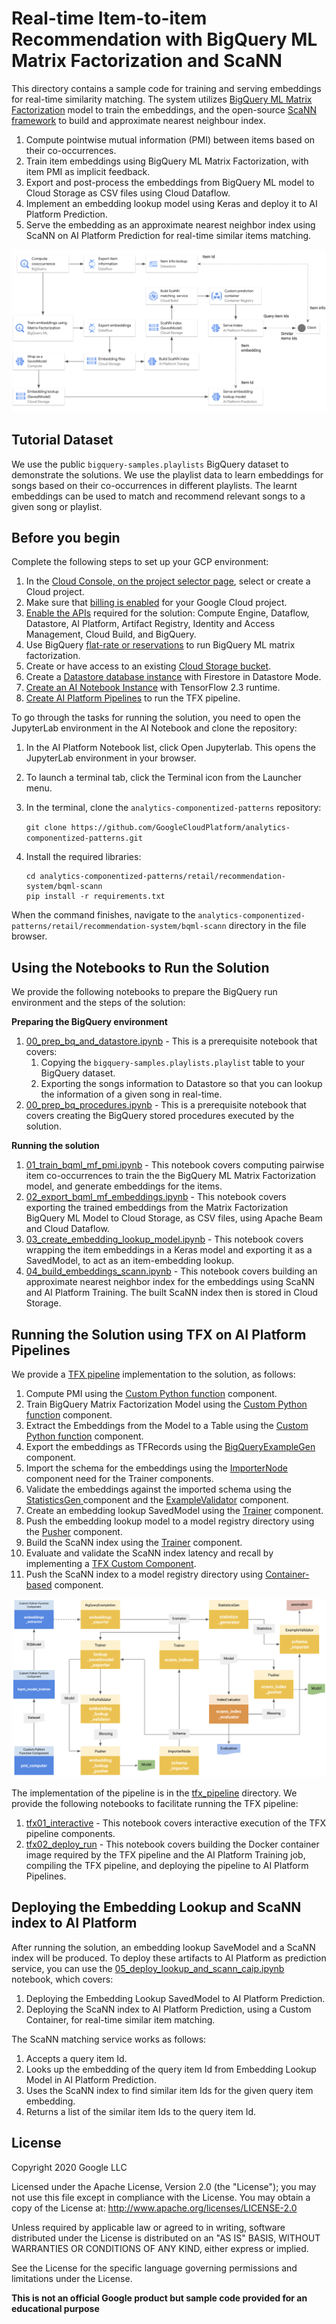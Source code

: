 # Real-time Item-to-item Recommendation with BigQuery ML Matrix Factorization and ScaNN

This directory contains a sample code for training and serving embeddings 
for real-time similarity matching. The system utilizes [BigQuery ML Matrix Factorization](https://cloud.google.com/bigquery-ml/docs/reference/standard-sql/bigqueryml-syntax-create-matrix-factorization)
model to train the embeddings, and the open-source [ScaNN framework](https://ai.googleblog.com/2020/07/announcing-scann-efficient-vector.html) to build and
approximate nearest neighbour index.

1. Compute pointwise mutual information (PMI) between items based on their co-occurrences.
2. Train item embeddings using BigQuery ML Matrix Factorization, with item PMI as implicit feedback.
3. Export and post-process the embeddings from BigQuery ML model to Cloud Storage as CSV files using Cloud Dataflow.
4. Implement an embedding lookup model using Keras and deploy it to AI Platform Prediction.
5. Serve the embedding as an approximate nearest neighbor index using ScaNN on AI Platform Prediction for real-time similar items matching.

![Workflow](figures/diagram.png)

## Tutorial Dataset

We use the public `bigquery-samples.playlists` BigQuery dataset to demonstrate
the solutions. We use the playlist data to learn embeddings for songs based on their co-occurrences
in different playlists. The learnt embeddings can be used to match and recommend relevant songs to a given song or playlist.

## Before you begin

Complete the following steps to set up your GCP environment:

1. In the [Cloud Console, on the project selector page](https://console.cloud.google.com/projectselector2/home/dashboard), select or create a Cloud project.
2. Make sure that [billing is enabled](https://cloud.google.com/billing/docs/how-to/modify-project) for your Google Cloud project. 
3. [Enable the APIs](https://console.cloud.google.com/apis/library)
 required for the solution: Compute Engine, Dataflow, Datastore, AI Platform, Artifact Registry, Identity and Access Management, Cloud Build, and BigQuery.
4. Use BigQuery [flat-rate or reservations](https://cloud.google.com/bigquery/docs/reservations-intro) to run BigQuery ML matrix factorization.
5. Create or have access to an existing [Cloud Storage bucket](https://cloud.google.com/storage/docs/creating-buckets).
6. Create a [Datastore database instance](https://cloud.google.com/datastore/docs/quickstart)  with Firestore in Datastore Mode.
7. [Create an AI Notebook Instance](https://cloud.google.com/ai-platform/notebooks/docs/create-new)  with TensorFlow 2.3 runtime.
8. [Create AI Platform Pipelines](https://cloud.google.com/ai-platform/pipelines/docs/setting-up) to run the TFX pipeline.

To go through the tasks for running the solution, you need to open the JupyterLab environment in the AI Notebook and clone the repository:
1. In the AI Platform Notebook list, click Open Jupyterlab. This opens the JupyterLab environment in your browser.
2. To launch a terminal tab, click the Terminal icon from the Launcher menu.
3. In the terminal, clone the `analytics-componentized-patterns` repository:

    ```git clone https://github.com/GoogleCloudPlatform/analytics-componentized-patterns.git```
   
4. Install the required libraries:

    ```
    cd analytics-componentized-patterns/retail/recommendation-system/bqml-scann
    pip install -r requirements.txt
    ```

When the command finishes, navigate to the `analytics-componentized-patterns/retail/recommendation-system/bqml-scann` directory in the file browser.


## Using the Notebooks to Run the Solution

We provide the following notebooks to prepare the BigQuery run environment 
and the steps of the solution:

**Preparing the BigQuery environment**

1. [00_prep_bq_and_datastore.ipynb](00_prep_bq_and_datastore.ipynb) - 
This is a prerequisite notebook that covers:
   1. Copying the `bigquery-samples.playlists.playlist` table to your BigQuery dataset.
   2. Exporting the songs information to Datastore so that you can lookup the information of a given song in real-time.
2. [00_prep_bq_procedures.ipynb](00_prep_bq_procedures.ipynb) - This is a prerequisite notebook that covers creating the BigQuery 
stored procedures executed by the solution.

**Running the solution**

1. [01_train_bqml_mf_pmi.ipynb](01_train_bqml_mf_pmi.ipynb) - This notebook covers computing pairwise item co-occurrences
to train the the BigQuery ML Matrix Factorization model, and generate embeddings for the items.
2. [02_export_bqml_mf_embeddings.ipynb](02_export_bqml_mf_embeddings.ipynb) - 
This notebook covers exporting the trained embeddings from the Matrix Factorization BigQuery ML Model to Cloud Storage,
as CSV files, using Apache Beam and Cloud Dataflow.
3. [03_create_embedding_lookup_model.ipynb](03_create_embedding_lookup_model.ipynb) - 
This notebook covers wrapping the item embeddings in a Keras model and exporting it
as a SavedModel, to act as an item-embedding lookup.
4. [04_build_embeddings_scann.ipynb](04_build_embeddings_scann.ipynb) - 
This notebook covers building an approximate nearest neighbor index for the embeddings 
using ScaNN and AI Platform Training. The built ScaNN index then is stored in Cloud Storage.

## Running the Solution using TFX on AI Platform Pipelines

We provide a [TFX pipeline](tfx_pipeline) implementation to the solution, as follows:
1. Compute PMI using the [Custom Python function](https://www.tensorflow.org/tfx/guide/custom_function_component) component.
2. Train BigQuery Matrix Factorization Model using the [Custom Python function](https://www.tensorflow.org/tfx/guide/custom_function_component) component.
3. Extract the Embeddings from the Model to a Table using the [Custom Python function](https://www.tensorflow.org/tfx/guide/custom_function_component) component.
4. Export the embeddings as TFRecords using the [BigQueryExampleGen](https://www.tensorflow.org/tfx/api_docs/python/tfx/extensions/google_cloud_big_query/example_gen/component/BigQueryExampleGen) component.
5. Import the schema for the embeddings using the [ImporterNode](https://www.tensorflow.org/tfx/api_docs/python/tfx/components/ImporterNode) component need for the Trainer components.
6. Validate the embeddings against the imported schema using the [StatisticsGen ](https://www.tensorflow.org/tfx/guide/statsgen) component and the [ExampleValidator](https://www.tensorflow.org/tfx/guide/exampleval) component. 
7. Create an embedding lookup SavedModel using the [Trainer](https://www.tensorflow.org/tfx/api_docs/python/tfx/components/Trainer) component.
8. Push the embedding lookup model to a model registry directory using the [Pusher](https://www.tensorflow.org/tfx/guide/pusher) component.
9. Build the ScaNN index using the [Trainer](https://www.tensorflow.org/tfx/api_docs/python/tfx/components/Trainer) component.
10. Evaluate and validate the ScaNN index latency and recall by implementing a [TFX Custom Component](https://www.tensorflow.org/tfx/guide/custom_component).
11. Push the ScaNN index to a model registry directory using [Container-based](https://www.tensorflow.org/tfx/guide/container_component) component.

![tfx](figures/tfx.png)

The implementation of the pipeline is in the [tfx_pipeline](tfx_pipeline) directory. 
We provide the following notebooks to facilitate running the TFX pipeline:
1. [tfx01_interactive](tfx01_interactive.ipynb) - This notebook covers interactive execution of the 
TFX pipeline components.
2. [tfx02_deploy_run](tfx02_deploy_run.ipynb) - This notebook covers building the Docker container image required by
the TFX pipeline and the AI Platform Training job, compiling the TFX pipeline, and deploying the pipeline to 
AI Platform Pipelines.

## Deploying the Embedding Lookup and ScaNN index to AI Platform

After running the solution, an embedding lookup SaveModel and a ScaNN index will be produced.
To deploy these artifacts to AI Platform as prediction service, you can use the 
[05_deploy_lookup_and_scann_caip.ipynb](05_deploy_lookup_and_scann_caip.ipynb) notebook, which covers:
1. Deploying the Embedding Lookup SavedModel to AI Platform Prediction. 
2. Deploying the ScaNN index to AI Platform Prediction, using a Custom Container, for real-time similar item matching. 

The ScaNN matching service works as follows:
1. Accepts a query item Id.
2. Looks up the embedding of the query item Id from Embedding Lookup Model in AI Platform Prediction.
3. Uses the ScaNN index to find similar item Ids for the given query item embedding.
4. Returns a list of the similar item Ids to the query item Id.


## License

Copyright 2020 Google LLC

Licensed under the Apache License, Version 2.0 (the "License");
you may not use this file except in compliance with the License. You may obtain a copy of the License at: http://www.apache.org/licenses/LICENSE-2.0

Unless required by applicable law or agreed to in writing, software distributed under the License is distributed on an "AS IS" BASIS, WITHOUT WARRANTIES OR CONDITIONS OF ANY KIND, either express or implied. 

See the License for the specific language governing permissions and limitations under the License.

**This is not an official Google product but sample code provided for an educational purpose**

